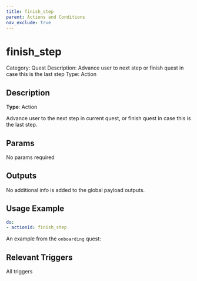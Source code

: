 ```yaml
---
title: finish_step
parent: Actions and Conditions
nav_exclude: true
---
```


# finish_step

Category: Quest
Description: Advance user to next step or finish quest in case this is the last step
Type: Action

## Description

**Type**: Action

Advance user to the next step in current quest, or finish quest in case this is the last step.

## Params

No params required

## Outputs

No additional info is added to the global payload outputs.

## Usage Example

```yaml
do:
- actionId: finish_step
```

An example from the `onboarding` quest:

[](https://github.com/trywilco/quest-onboarding/blob/main/steps/onboarding_accept_invite_generic.yml)

## Relevant Triggers

All triggers
